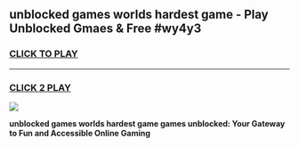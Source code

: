 
## unblocked games worlds hardest game - Play Unblocked Gmaes & Free #wy4y3
<h3>
<a href="https://premium.freeplayer.one?title=unblocked_games_worlds_hardest_game&ref=03M">CLICK TO PLAY</a></h3>
<hr>

<h3>
<a href="https://premium.freeplayer.one?title=unblocked_games_worlds_hardest_game&ref=03M">CLICK 2 PLAY</a>
  
</h3>

<a href="https://premium.freeplayer.one?title=unblocked_games_worlds_hardest_game&ref=03M"><img src="https://clearcache.store/games.png"></a>


**unblocked games worlds hardest game games unblocked: Your Gateway to Fun and Accessible Online Gaming**

